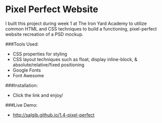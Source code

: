 # Pixel Perfect Website

I built this project during week 1 at The Iron Yard Academy to utilize common HTML and CSS techniques to build a functioning, pixel-perfect website recreation of a PSD mockup.

###Tools Used:
* CSS properties for styling
* CSS layout techniques such as float, display inline-block, & absolute/relative/fixed positioning
* Google Fonts
* Font Awesome


###Installation:
* Click the link and enjoy/

###Live Demo:
* http://salgib.github.io/1.4-pixel-perfect
